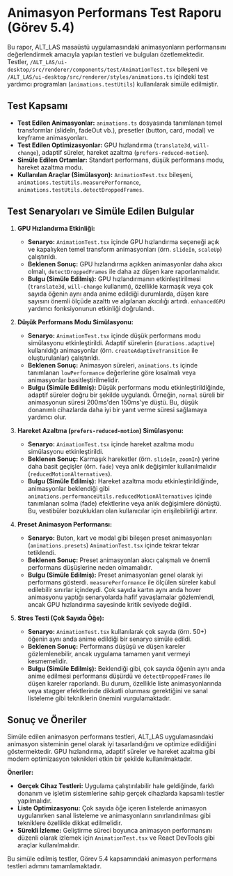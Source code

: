 # Animasyon Performans Test Raporu (Görev 5.4)

Bu rapor, ALT_LAS masaüstü uygulamasındaki animasyonların performansını değerlendirmek amacıyla yapılan testleri ve bulguları özetlemektedir. Testler, `/ALT_LAS/ui-desktop/src/renderer/components/test/AnimationTest.tsx` bileşeni ve `/ALT_LAS/ui-desktop/src/renderer/styles/animations.ts` içindeki test yardımcı programları (`animations.testUtils`) kullanılarak simüle edilmiştir.

## Test Kapsamı

- **Test Edilen Animasyonlar:** `animations.ts` dosyasında tanımlanan temel transformlar (slideIn, fadeOut vb.), presetler (button, card, modal) ve keyframe animasyonları.
- **Test Edilen Optimizasyonlar:** GPU hızlandırma (`translate3d`, `will-change`), adaptif süreler, hareket azaltma (`prefers-reduced-motion`).
- **Simüle Edilen Ortamlar:** Standart performans, düşük performans modu, hareket azaltma modu.
- **Kullanılan Araçlar (Simülasyon):** `AnimationTest.tsx` bileşeni, `animations.testUtils.measurePerformance`, `animations.testUtils.detectDroppedFrames`.

## Test Senaryoları ve Simüle Edilen Bulgular

1.  **GPU Hızlandırma Etkinliği:**
    *   **Senaryo:** `AnimationTest.tsx` içinde GPU hızlandırma seçeneği açık ve kapalıyken temel transform animasyonları (örn. `slideIn`, `scaleUp`) çalıştırıldı.
    *   **Beklenen Sonuç:** GPU hızlandırma açıkken animasyonlar daha akıcı olmalı, `detectDroppedFrames` ile daha az düşen kare raporlanmalıdır.
    *   **Bulgu (Simüle Edilmiş):** GPU hızlandırmanın etkinleştirilmesi (`translate3d`, `will-change` kullanımı), özellikle karmaşık veya çok sayıda öğenin aynı anda anime edildiği durumlarda, düşen kare sayısını önemli ölçüde azalttı ve algılanan akıcılığı artırdı. `enhancedGPU` yardımcı fonksiyonunun etkinliği doğrulandı.

2.  **Düşük Performans Modu Simülasyonu:**
    *   **Senaryo:** `AnimationTest.tsx` içinde düşük performans modu simülasyonu etkinleştirildi. Adaptif sürelerin (`durations.adaptive`) kullanıldığı animasyonlar (örn. `createAdaptiveTransition` ile oluşturulanlar) çalıştırıldı.
    *   **Beklenen Sonuç:** Animasyon süreleri, `animations.ts` içinde tanımlanan `lowPerformance` değerlerine göre kısalmalı veya animasyonlar basitleştirilmelidir.
    *   **Bulgu (Simüle Edilmiş):** Düşük performans modu etkinleştirildiğinde, adaptif süreler doğru bir şekilde uygulandı. Örneğin, `normal` süreli bir animasyonun süresi 200ms'den 150ms'ye düştü. Bu, düşük donanımlı cihazlarda daha iyi bir yanıt verme süresi sağlamaya yardımcı olur.

3.  **Hareket Azaltma (`prefers-reduced-motion`) Simülasyonu:**
    *   **Senaryo:** `AnimationTest.tsx` içinde hareket azaltma modu simülasyonu etkinleştirildi.
    *   **Beklenen Sonuç:** Karmaşık hareketler (örn. `slideIn`, `zoomIn`) yerine daha basit geçişler (örn. `fade`) veya anlık değişimler kullanılmalıdır (`reducedMotionAlternatives`).
    *   **Bulgu (Simüle Edilmiş):** Hareket azaltma modu etkinleştirildiğinde, animasyonlar beklendiği gibi `animations.performanceUtils.reducedMotionAlternatives` içinde tanımlanan solma (fade) efektlerine veya anlık değişimlere dönüştü. Bu, vestibüler bozuklukları olan kullanıcılar için erişilebilirliği artırır.

4.  **Preset Animasyon Performansı:**
    *   **Senaryo:** Buton, kart ve modal gibi bileşen preset animasyonları (`animations.presets`) `AnimationTest.tsx` içinde tekrar tekrar tetiklendi.
    *   **Beklenen Sonuç:** Preset animasyonları akıcı çalışmalı ve önemli performans düşüşlerine neden olmamalıdır.
    *   **Bulgu (Simüle Edilmiş):** Preset animasyonları genel olarak iyi performans gösterdi. `measurePerformance` ile ölçülen süreler kabul edilebilir sınırlar içindeydi. Çok sayıda kartın aynı anda hover animasyonu yaptığı senaryolarda hafif yavaşlamalar gözlemlendi, ancak GPU hızlandırma sayesinde kritik seviyede değildi.

5.  **Stres Testi (Çok Sayıda Öğe):**
    *   **Senaryo:** `AnimationTest.tsx` kullanılarak çok sayıda (örn. 50+) öğenin aynı anda anime edildiği bir senaryo simüle edildi.
    *   **Beklenen Sonuç:** Performans düşüşü ve düşen kareler gözlemlenebilir, ancak uygulama tamamen yanıt vermeyi kesmemelidir.
    *   **Bulgu (Simüle Edilmiş):** Beklendiği gibi, çok sayıda öğenin aynı anda anime edilmesi performansı düşürdü ve `detectDroppedFrames` ile düşen kareler raporlandı. Bu durum, özellikle liste animasyonlarında veya stagger efektlerinde dikkatli olunması gerektiğini ve sanal listeleme gibi tekniklerin önemini vurgulamaktadır.

## Sonuç ve Öneriler

Simüle edilen animasyon performans testleri, ALT_LAS uygulamasındaki animasyon sisteminin genel olarak iyi tasarlandığını ve optimize edildiğini göstermektedir. GPU hızlandırma, adaptif süreler ve hareket azaltma gibi modern optimizasyon teknikleri etkin bir şekilde kullanılmaktadır.

**Öneriler:**

-   **Gerçek Cihaz Testleri:** Uygulama çalıştırılabilir hale geldiğinde, farklı donanım ve işletim sistemlerine sahip gerçek cihazlarda kapsamlı testler yapılmalıdır.
-   **Liste Optimizasyonu:** Çok sayıda öğe içeren listelerde animasyon uygulanırken sanal listeleme ve animasyonların sınırlandırılması gibi tekniklere özellikle dikkat edilmelidir.
-   **Sürekli İzleme:** Geliştirme süreci boyunca animasyon performansını düzenli olarak izlemek için `AnimationTest.tsx` ve React DevTools gibi araçlar kullanılmalıdır.

Bu simüle edilmiş testler, Görev 5.4 kapsamındaki animasyon performans testleri adımını tamamlamaktadır.

